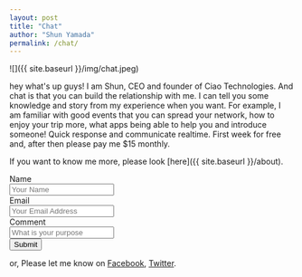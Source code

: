 ```yaml
---
layout: post
title: "Chat"
author: "Shun Yamada"
permalink: /chat/
---
```

![]({{ site.baseurl }}/img/chat.jpeg)

hey what's up guys! I am Shun, CEO and founder of Ciao Technologies. And chat is that you can build the relationship with me. I can tell you some knowledge and story from my experience when you want. For example, I am familiar with good events that you can spread your network, how to enjoy your trip more, what apps being able to help you and introduce someone! Quick response and communicate realtime.
First week for free and, after then please pay me $15 monthly.

If you want to know me more, please look [here]({{ site.baseurl }}/about).

<form action="//formspree.io/sy@gociao.com" method="POST">
  <div class="form_control">
    <label>Name</label><br />
    <input type="text" name="name" placeholder="Your Name">
  </div>
  <div class="form_control">
    <label>Email</label><br />
    <input type="email" name="to" placeholder="Your Email Address">
  </div>
  <div class="form_control">
    <label>Comment</label><br />
    <input type="text" name="comment" placeholder="What is your purpose">
  </div>
  <div class="form_control">
    <input type="submit" value="Submit">
  </div>
</form>

or, Please let me know on [Facebook](https://www.facebook.com/shunsuke.yamada.7), [Twitter](https://twitter.com/shyamady).
